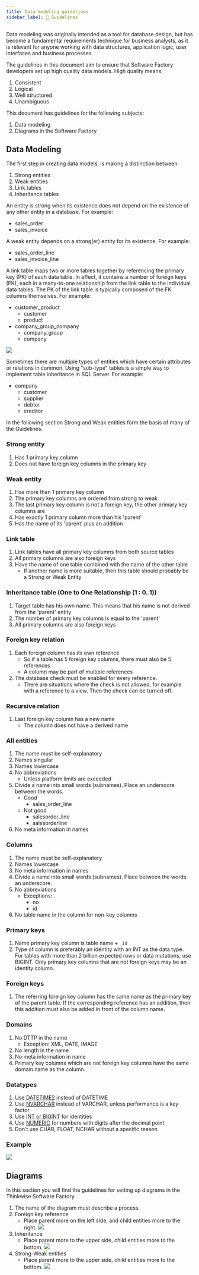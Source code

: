 ```yaml
---
title: Data modeling guidelines
sidebar_label: 📖 Guidelines
---
```


Data modeling was originally intended as a tool for database design, but has become a fundamental requirements technique for business analysts, as it is relevant for anyone working with data structures, application logic, user interfaces and business processes.

The guidelines in this document aim to ensure that Software Factory developers set up high quality data models. High quality means:

1. Consistent
2. Logical
3. Well structured
4. Unambiguous

This document has guidelines for the following subjects:

1. Data modeling
2. Diagrams in the Software Factory

## Data Modeling

The first step in creating data models, is making a distinction between:

1. Strong entities
2. Weak entities
3. Link tables
4. Inheritance tables

An entity is strong when its existence does not depend on the existence of any other entity in a database. For example:

- sales_order
- sales_invoice

A weak entity depends on a strong(er) entity for its existence. For example:

- sales_order_line
- sales_invoice_line

A link table maps two or more tables together by referencing the primary key (PK) of each data table. In effect, it contains a number of foreign keys (FK), each in a many-to-one relationship from the link table to the individual data tables. The PK of the link table is typically composed of the FK columns themselves. For example:

- customer_product
  - customer
  - product
- company_group_company
  - company_group
  - company

![](assets/guidelines_data_modeling/link_table.png)

Sometimes there are multiple types of entities which have certain attributes or relations in common. Using "sub-type" tables is a simple way to implement table inheritance in SQL Server. For example:

- company
  - customer
  - supplier
  - debtor
  - creditor

In the following section Strong and Weak entities form the basis of many of the Guidelines.

### Strong entity

1. Has 1 primary key column
2. Does not have foreign key columns in the primary key

### Weak entity

1. Has more than 1 primary key column
2. The primary key columns are ordered from strong to weak
3. The last primary key column is not a foreign key, the other primary key columns are
4. Has exactly 1 primary column more than his 'parent'
5. Has the name of its 'parent' plus an addition

### Link table

1. Link tables have all primary key columns from both source tables
2. All primary columns are also foreign keys
3. Have the name of one table combined with the name of the other table
    - If another name is more suitable, then this table should probably be a Strong or Weak Entity

### Inheritance table (One to One Relationship (1 : 0..1))

1. Target table has his own name. This means that his name is not derived from the 'parent' entity
2. The number of primary key columns is equal to the 'parent'
3. All primary columns are also foreign keys

### Foreign key relation

1. Each foreign column has its own reference
   - So if a table has 5 foreign key columns, there must also be 5 references
   - A column may be part of multiple references
2. The database check must be enabled for every reference.
   - There are situations where the check is not allowed, for example with a reference to a view. Then the check can be turned off.

### Recursive relation

1. Last foreign key column has a new name
   - The column does not have a derived name

### All entities

1. The name must be self-explanatory
2. Names singular
3. Names lowercase
4. No abbreviations
   - Unless platform limits are exceeded
5. Divide a name into small words (subnames). Place an underscore between the words.
   - Good
     - sales_order_line
   - Not good
     - salesorder_line
     - salesorderline
6. No meta information in names

### Columns

1. The name must be self-explanatory
2. Names lowercase
3. No meta information in names
4. Divide a name into small words (subnames). Place between the words an underscore.
5. No abbreviations
   - Exceptions:
     - no
     - id
6. No table name in the column for non-key columns

### Primary keys

1. Name primary key column is table name + `_id`
2. Type of column is preferably an identity with an INT as the data type.
   For tables with more than 2 billion expected rows or data mutations, use BIGINT.
   Only primary key columns that are not foreign keys may be an identity column.

### Foreign keys

1. The referring foreign key column has the same name as the primary key of the parent table. If the corresponding reference has an addition, then this addition must also be added in front of the column name.

### Domains

1. No DTTP in the name
   - Exception: XML, DATE, IMAGE
2. No length in the name
3. No meta information in name
4. Primary key columns which are not foreign key columns have the same domain name as the column.

### Datatypes

1. Use [DATETIME2](https://docs.microsoft.com/en-us/sql/t-sql/data-types/datetime2-transact-sql) instead of DATETIME
2. Use [NVARCHAR](https://docs.microsoft.com/en-us/sql/t-sql/data-types/nchar-and-nvarchar-transact-sql) instead of VARCHAR, unless performance is a key factor 
3. Use [INT or BIGINT](https://docs.microsoft.com/en-us/sql/t-sql/data-types/int-bigint-smallint-and-tinyint-transact-sql) for identities
4. Use [NUMERIC](https://docs.microsoft.com/en-us/sql/t-sql/data-types/numeric-types) for numbers with digits after the decimal point
5. Don’t use CHAR, FLOAT, NCHAR without a specific reason

### Example

![](assets/guidelines_data_modeling/sales_order_line_specification_hierarchy.png)

## Diagrams

In this section you will find the guidelines for setting up diagrams in the Thinkwise Software Factory.

1. The name of the diagram must describe a process.
2. Foreign key reference
   - Place parent more on the left side, and child entities more to the right.
   ![](assets/guidelines_data_modeling/foreign_key_in_diagram.png)
3. Inheritance
   - Place parent more to the upper side, child entities more to the bottom.
   ![](assets/guidelines_data_modeling/inheritance_in_diagram.png)
4. Strong-Weak entities
   - Place parent more to the upper side, child entities more to the bottom.
   ![](assets/guidelines_data_modeling/strong_weak_in_diagram.png)
